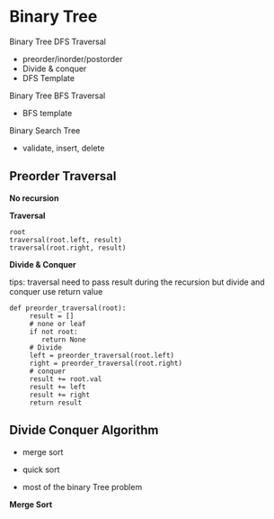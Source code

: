 # Binary Tree

Binary Tree DFS Traversal

* preorder/inorder/postorder
* Divide & conquer
* DFS Template

Binary Tree BFS Traversal

* BFS template

Binary Search Tree

* validate, insert, delete

## Preorder Traversal

**No recursion**

**Traversal**

```
root
traversal(root.left, result)
traversal(root.right, result)
```

**Divide & Conquer**

tips: traversal need to pass result during the recursion but divide and conquer use return value

```
def preorder_traversal(root):
     result = []
     # none or leaf
     if not root:
        return None
     # Divide
     left = preorder_traversal(root.left)
     right = preorder_traversal(root.right)
     # conquer
     result += root.val
     result += left
     result += right
     return result
```

## Divide Conquer Algorithm

* merge sort

* quick sort

* most of the binary Tree problem

**Merge Sort**





